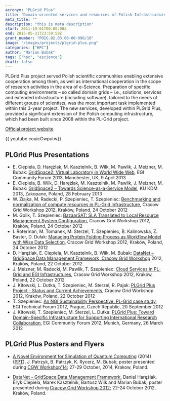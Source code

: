 ```yaml
---
acronym: "PLGrid Plus"
title: "Domain-oriented services and resources of Polish Infrastructure for Supporting Computational Science in the European Research Space"
meta_title: ""
description: "this is meta description"
start: 2011-10-01T00:00:00Z
end: 2015-05-31T23:59:59Z
grant_number: "POIG.02.03.00-00-096/10"
image: "/images/projects/plgrid-plus.png"
categories: ["HPC"]
author: "Marian Bubak"
tags: ["hpc", "escience"]
draft: false
---
```


PLGrid Plus project served Polish scientific communities enabling extensive
cooperation among them, as well as international cooperation in the scope of
research activities in the area of e-Science. Preparation of
specific computing environments – so called domain grids – i.e., solutions,
services and extended infrastructure (including software), tailored to the needs
of different groups of scientists, was the most important task implemented
within this 3-year project. The new services, developed within PLGrid Plus,
provided a significant extension of the Polish computing infrastructure, which
had been built since 2008 within the PL-Grid project.

[Official project website](http://www.plgrid.pl/en/plus)

{{ youtube couicGwputw}}

## PLGrid Plus Presentations
- E. Ciepiela, D. Harężlak, M. Kasztelnik, B. Wilk, M. Pawlik, J. Meizner, M. Bubak: [GridSpace2: Virtual Laboratory in World Wide Web](/lmim/plgrid_plus/GridSpace2-Virtual_Laboratory_in_World-WIde_Web-EGI_CF_2013), EGI Community Forum 2013, Manchester, UK, 9 April 2013
- E. Ciepiela, B. Wilk, D. Harężlak, M. Kasztelnik, M. Pawlik, J. Meizner, M. Bubak: [GridSpace2 – Towards Science-as-a-Service Model](/lmim/plgrid_plus/GS2-KUKDM13_presentation.pdf), KU KDM 2013, Zakopane, Poland, 28 February 2013
- W. Ziajka, M. Radecki, P. Szepieniec, T. Szepieniec: [Benchmarking and normalization of compute resources in PL-Grid Infrastructure](/lmim/plgrid_plus/11-normalization-cgw12.pdf), Cracow Grid Workshop 2012, Kraków, Poland, 24 October 2012
- M. Golik, T. Szepieniec: [BazaarSAT: SLA Translated to Local Resource Management System Configuration](/lmim/plgrid_plus/10-BSAT_CGW.pdf), Cracow Grid Workshop 2012, Kraków, Poland, 24 October 2012
- I. Roterman, M. Tomanek, M. Sterzel, T. Szepieniec, B. Kalinowska, Z. Baster, D. Dułak: [Managing Protein Folding Process as Workflow Model with Wise Data Selection](/lmim/plgrid_plus/09-Protein_folding-v1.pdf), Cracow Grid Workshop 2012, Kraków, Poland, 24 October 2012
- D. Harężlak, E. Ciepiela, M. Kasztelnik, B. Wilk, M. Bubak: [DataNet – GridSpace Data Management Framework, Cracow Grid Workshop](/lmim/plgrid_plus/03-cgw12-datanet.pdf) 2012, Kraków, Poland, 22 October 2012
- J. Meizner, M. Radecki, M. Pawlik, T. Szepieniec: [Cloud Services in PL-Grid and EGI Infrastructures](/lmim/plgrid_plus/02-cgw12_cloud.pdf), Cracow Grid Workshop 2012, Kraków, Poland, 22 October 2012
- J. Kitowski, L. Dutka, T. Szepieniec, M. Sterzel, R. Pajak: [PLGrid Plus Project - Status and Current Achievements](/lmim/plgrid_plus/01-PLGrid_Plus-CGW12-jk), Cracow Grid Workshop 2012, Kraków, Poland, 22 October 2012
- T. Szepieniec: [An NGI Sustainability Perspective: PL-Grid case study](/lmim/plgrid_plus/PLGrid-sustainability-vF.pdf), EGI Technical Forum 2012, Prague, Czech Republic, 20 September 2012
- J. Kitowski, T. Szepieniec, M. Sterzel, L. Dutka: [PLGrid Plus: Toward Domain-Specific Infrastructure for Supporting International Research Collaboration](/lmim/plgrid_plus/PLGrid_PLUS_EGI_Munich_29_03_2012.pdf), EGI Community Forum 2012, Munich, Germany, 26 March 2012

## PLGrid Plus Posters and Flyers
- [A Novel Environment for Simulation of Quantum Computing](/lmim/plgrid_plus/quantum_cgw14_a4.pdf) (2014) ([PPT](/lmim/plgrid_plus/quantum_cgw14_a4.pptx)), J. Patrzyk, B. Patrzyk, K. Rycerz, M. Bubak; poster presented during [CGW Workshop'14](http://www.cyfronet.krakow.pl/cgw14/); 27-29 October, 2014, Krakow, Poland.

- [DataNet - GridSpace Data Management Framework](/lmim/plgrid_plus/cgw12-datanet-poster-v2.pdf), Daniel Harężlak, Eryk Ciepiela, Marek Kasztelnik, Bartosz Wilk and Marian Bubak; poster presented during [Cracow Grid Workshop 2012](http://www.cyfronet.pl/cgw12/); 22-24 October 2012, Kraków, Poland.
